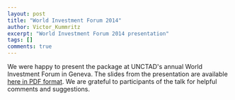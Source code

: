 ```yaml
---
layout: post
title: "World Investment Forum 2014"
author: Victor_Kummritz
excerpt: "World Investment Forum 2014 presentation"
tags: []
comments: true
---
```


We were happy to present the package at UNCTAD's annual World Investment Forum in Geneva. The slides from the presentation are available [here in PDF format](https://github.com/bquast/decompr/blob/gh-pages/_includes/WIF-2014-10-15.pdf?raw=true). We are grateful to participants of the talk for helpful comments and suggestions.


